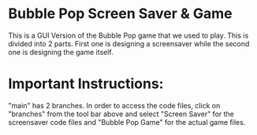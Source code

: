 # Bubble Pop Screen Saver & Game
This is a GUI Version of the Bubble Pop game that we used to play. This is divided into 2 parts. First one is designing a screensaver while the second one is designing the game itself.

# Important Instructions:

"main" has 2 branches. In order to access the code files, click on "branches" from the tool bar above and select "Screen Saver" for the screensaver code files and "Bubble Pop Game" for the actual game files.
